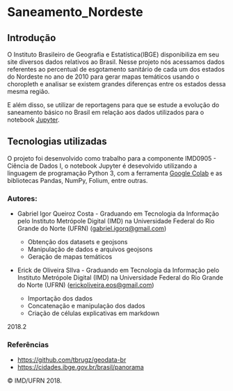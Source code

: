 # Saneamento_Nordeste

## Introdução

O Instituto Brasileiro de Geografia e Estatística(IBGE) disponibiliza em seu site diversos dados relativos ao Brasil. Nesse projeto nós acessamos dados referentes ao percentual de esgotamento sanitário de cada um dos estados do Nordeste no ano de 2010 para gerar mapas temáticos usando o choropleth e analisar se existem grandes diferenças entre os estados dessa mesma região. 

E além disso, se utilizar de reportagens para que se estude a evolução do saneamento básico no Brasil em relação aos dados utilizados para o notebook <a href="http://jupyter.org/">Jupyter</a>.

## Tecnologias utilizadas

O projeto foi desenvolvido como trabalho para a componente IMD0905 - Ciência de Dados I, o notebook Jupyter é desevolvido utilizando a linguagem de programação Python 3, com a ferramenta <a href="https://colab.research.google.com/notebooks/welcome.ipynb"> Google Colab</a> e as bibliotecas Pandas, NumPy, Folium, entre outras.

### Autores:

- Gabriel Igor Queiroz Costa - Graduando em Tecnologia da Informação pelo Instituto Metrópole Digital (IMD) na Universidade Federal do Rio Grande do Norte (UFRN) (<gabriel.igorq@gmail.com>)
	- Obtenção dos datasets e geojsons
	- Manipulação de dados e arquivos geojsons
	- Geração de mapas temáticos

- Erick de Oliveira SIlva - Graduando em Tecnologia da Informação pelo Instituto Metrópole Digital (IMD) na Universidade Federal do Rio Grande do Norte (UFRN) (<erickoliveira.eos@gmail.com>)
	- Importação dos dados
	- Concatenação e manipulação dos dados
	- Criação de células explicativas em markdown

2018.2

### Referências
- <https://github.com/tbrugz/geodata-br>
- <https://cidades.ibge.gov.br/brasil/panorama>

&copy; IMD/UFRN 2018.
